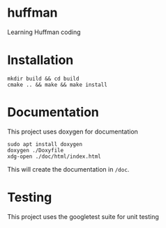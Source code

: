 # huffman
Learning Huffman coding

# Installation

```
mkdir build && cd build
cmake .. && make && make install
```

# Documentation

This project uses doxygen for documentation

```
sudo apt install doxygen
doxygen ./Doxyfile
xdg-open ./doc/html/index.html
```

This will create the documentation in `/doc`.

# Testing

This project uses the googletest suite for unit testing
